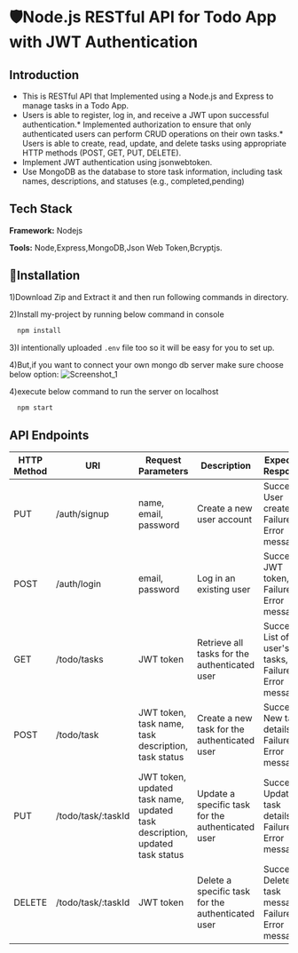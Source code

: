 
# 🛡️Node.js RESTful API for Todo App with JWT Authentication

## Introduction

* This is RESTful API that Implemented using a Node.js and Express to manage tasks in a Todo App.
* Users is able to register, log in, and receive a JWT upon successful authentication.* Implemented authorization to ensure that only authenticated users can perform CRUD operations on their own tasks.* Users is able to create, read, update, and delete tasks using appropriate HTTP methods (POST, GET, PUT, DELETE).
* Implement JWT authentication using jsonwebtoken. 
* Use MongoDB as the database to store task information, including task names, descriptions, and statuses (e.g., completed,pending)
## Tech Stack
 
**Framework:** Nodejs

**Tools:** Node,Express,MongoDB,Json Web Token,Bcryptjs.

## 📐Installation
1)Download Zip and Extract it and then run following commands in directory.

2)Install my-project by running below command in console
```bash
  npm install
```
3)I intentionally uploaded `.env` file too so it will be easy for you to set up.

4)But,if you want to connect your own mongo db server make sure choose below option:
![Screenshot_1](https://user-images.githubusercontent.com/125384723/233826541-3a1cc592-2629-4939-a88d-d21efac1ce4d.png)
  
4)execute below command to run the server on localhost
```bash
  npm start
```

## API Endpoints
| HTTP Method | URI | Request Parameters | Description | Expected Response |
| --- | --- | --- | --- | --- |
| PUT | /auth/signup | name, email, password | Create a new user account | Success: User created!, Failure: Error message |
| POST | /auth/login | email, password | Log in an existing user | Success: JWT token, Failure: Error message |
| GET | /todo/tasks | JWT token | Retrieve all tasks for the authenticated user | Success: List of user's tasks, Failure: Error message |
| POST | /todo/task | JWT token, task name, task description, task status | Create a new task for the authenticated user | Success: New task details, Failure: Error message |
| PUT | /todo/task/:taskId | JWT token, updated task name, updated task description, updated task status | Update a specific task for the authenticated user | Success: Updated task details, Failure: Error message |
| DELETE | /todo/task/:taskId | JWT token | Delete a specific task for the authenticated user | Success: Deleted task message, Failure: Error message |


